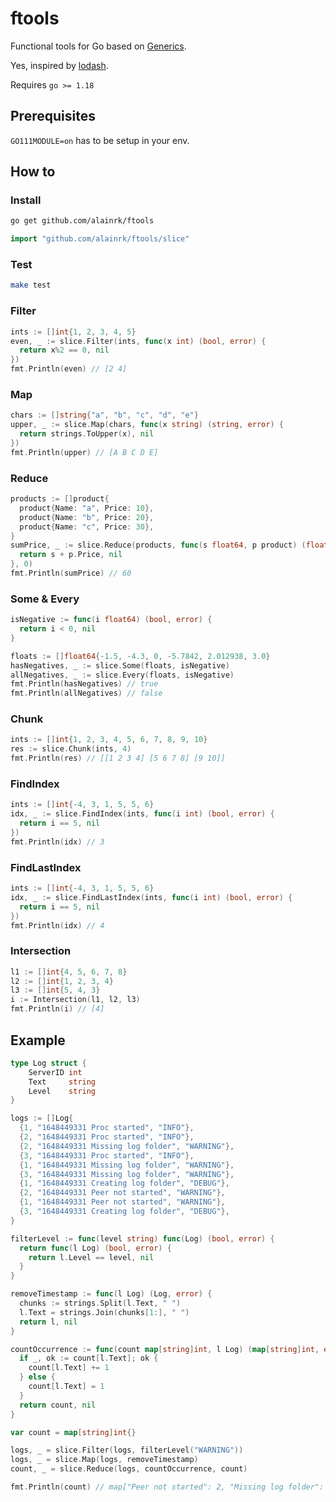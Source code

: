 # ftools

Functional tools for Go based on [Generics](https://go.dev/blog/intro-generics).

Yes, inspired by [lodash](https://lodash.com/docs).

Requires `go >= 1.18`

## Prerequisites
`GO111MODULE=on` has to be setup in your env.

## How to

### Install
```sh
go get github.com/alainrk/ftools
```

```go
import "github.com/alainrk/ftools/slice"
```

### Test
```sh
make test
```

### Filter
```go
ints := []int{1, 2, 3, 4, 5}
even, _ := slice.Filter(ints, func(x int) (bool, error) {
  return x%2 == 0, nil
})
fmt.Println(even) // [2 4]

```

### Map
```go
chars := []string{"a", "b", "c", "d", "e"}
upper, _ := slice.Map(chars, func(x string) (string, error) {
  return strings.ToUpper(x), nil
})
fmt.Println(upper) // [A B C D E]

```

### Reduce
```go
products := []product{
  product{Name: "a", Price: 10},
  product{Name: "b", Price: 20},
  product{Name: "c", Price: 30},
}
sumPrice, _ := slice.Reduce(products, func(s float64, p product) (float64, error) {
  return s + p.Price, nil
}, 0)
fmt.Println(sumPrice) // 60

```

### Some & Every
```go
isNegative := func(i float64) (bool, error) {
  return i < 0, nil
}

floats := []float64{-1.5, -4.3, 0, -5.7842, 2.012938, 3.0}
hasNegatives, _ := slice.Some(floats, isNegative)
allNegatives, _ := slice.Every(floats, isNegative)
fmt.Println(hasNegatives) // true
fmt.Println(allNegatives) // false
```

### Chunk
```go
ints := []int{1, 2, 3, 4, 5, 6, 7, 8, 9, 10}
res := slice.Chunk(ints, 4)
fmt.Println(res) // [[1 2 3 4] [5 6 7 8] [9 10]]
```

### FindIndex
```go
ints := []int{-4, 3, 1, 5, 5, 6}
idx, _ := slice.FindIndex(ints, func(i int) (bool, error) {
  return i == 5, nil
})
fmt.Println(idx) // 3
```

### FindLastIndex
```go
ints := []int{-4, 3, 1, 5, 5, 6}
idx, _ := slice.FindLastIndex(ints, func(i int) (bool, error) {
  return i == 5, nil
})
fmt.Println(idx) // 4
```

### Intersection
```go
l1 := []int{4, 5, 6, 7, 8}
l2 := []int{1, 2, 3, 4}
l3 := []int{5, 4, 3}
i := Intersection(l1, l2, l3)
fmt.Println(i) // [4]
```

## Example
```go
type Log struct {
	ServerID int
	Text     string
	Level    string
}

logs := []Log{
  {1, "1648449331 Proc started", "INFO"},
  {2, "1648449331 Proc started", "INFO"},
  {2, "1648449331 Missing log folder", "WARNING"},
  {3, "1648449331 Proc started", "INFO"},
  {1, "1648449331 Missing log folder", "WARNING"},
  {3, "1648449331 Missing log folder", "WARNING"},
  {1, "1648449331 Creating log folder", "DEBUG"},
  {2, "1648449331 Peer not started", "WARNING"},
  {1, "1648449331 Peer not started", "WARNING"},
  {3, "1648449331 Creating log folder", "DEBUG"},
}

filterLevel := func(level string) func(Log) (bool, error) {
  return func(l Log) (bool, error) {
    return l.Level == level, nil
  }
}

removeTimestamp := func(l Log) (Log, error) {
  chunks := strings.Split(l.Text, " ")
  l.Text = strings.Join(chunks[1:], " ")
  return l, nil
}

countOccurrence := func(count map[string]int, l Log) (map[string]int, error) {
  if _, ok := count[l.Text]; ok {
    count[l.Text] += 1
  } else {
    count[l.Text] = 1
  }
  return count, nil
}

var count = map[string]int{}

logs, _ = slice.Filter(logs, filterLevel("WARNING"))
logs, _ = slice.Map(logs, removeTimestamp)
count, _ = slice.Reduce(logs, countOccurrence, count)

fmt.Println(count) // map["Peer not started": 2, "Missing log folder": 3]
```
